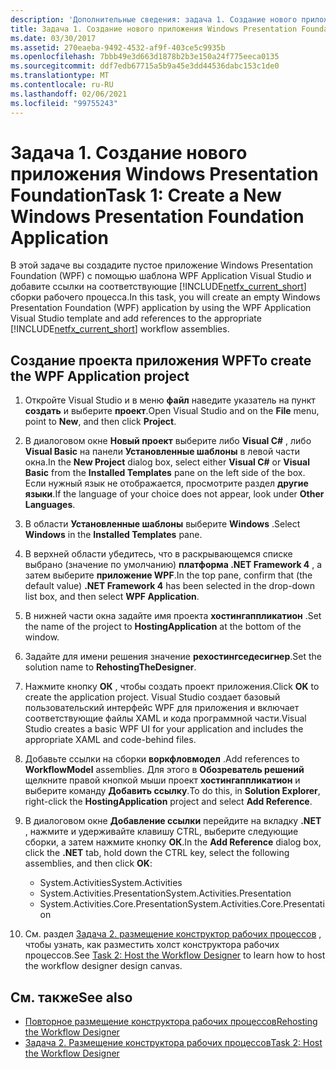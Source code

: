```yaml
---
description: 'Дополнительные сведения: задача 1. Создание нового приложения Windows Presentation Foundation'
title: Задача 1. Создание нового приложения Windows Presentation Foundation
ms.date: 03/30/2017
ms.assetid: 270eaeba-9492-4532-af9f-403ce5c9935b
ms.openlocfilehash: 7bbb49e3d663d1878b2b3e150a24f775eeca0135
ms.sourcegitcommit: ddf7edb67715a5b9a45e3dd44536dabc153c1de0
ms.translationtype: MT
ms.contentlocale: ru-RU
ms.lasthandoff: 02/06/2021
ms.locfileid: "99755243"
---
```

# <a name="task-1-create-a-new-windows-presentation-foundation-application"></a><span data-ttu-id="62a49-103">Задача 1. Создание нового приложения Windows Presentation Foundation</span><span class="sxs-lookup"><span data-stu-id="62a49-103">Task 1: Create a New Windows Presentation Foundation Application</span></span>

<span data-ttu-id="62a49-104">В этой задаче вы создадите пустое приложение Windows Presentation Foundation (WPF) с помощью шаблона WPF Application Visual Studio и добавите ссылки на соответствующие [!INCLUDE[netfx_current_short](../../../includes/netfx-current-short-md.md)] сборки рабочего процесса.</span><span class="sxs-lookup"><span data-stu-id="62a49-104">In this task, you will create an empty Windows Presentation Foundation (WPF) application by using the WPF Application Visual Studio template and add references to the appropriate [!INCLUDE[netfx_current_short](../../../includes/netfx-current-short-md.md)] workflow assemblies.</span></span>  
  
## <a name="to-create-the-wpf-application-project"></a><span data-ttu-id="62a49-105">Создание проекта приложения WPF</span><span class="sxs-lookup"><span data-stu-id="62a49-105">To create the WPF Application project</span></span>

1. <span data-ttu-id="62a49-106">Откройте Visual Studio и в меню **файл** наведите указатель на пункт **создать** и выберите **проект**.</span><span class="sxs-lookup"><span data-stu-id="62a49-106">Open Visual Studio and on the **File** menu, point to **New**, and then click **Project**.</span></span>

2. <span data-ttu-id="62a49-107">В диалоговом окне **Новый проект** выберите либо **Visual C#** , либо **Visual Basic** на панели **Установленные шаблоны** в левой части окна.</span><span class="sxs-lookup"><span data-stu-id="62a49-107">In the **New Project** dialog box, select either **Visual C#** or **Visual Basic** from the **Installed Templates** pane on the left side of the box.</span></span> <span data-ttu-id="62a49-108">Если нужный язык не отображается, просмотрите раздел **другие языки**.</span><span class="sxs-lookup"><span data-stu-id="62a49-108">If the language of your choice does not appear, look under **Other Languages**.</span></span>

3. <span data-ttu-id="62a49-109">В области **Установленные шаблоны** выберите **Windows** .</span><span class="sxs-lookup"><span data-stu-id="62a49-109">Select **Windows** in the **Installed Templates** pane.</span></span>

4. <span data-ttu-id="62a49-110">В верхней области убедитесь, что в раскрывающемся списке выбрано (значение по умолчанию) **платформа .NET Framework 4** , а затем выберите **приложение WPF**.</span><span class="sxs-lookup"><span data-stu-id="62a49-110">In the top pane, confirm that (the default value) **.NET Framework 4** has been selected in the drop-down list box, and then select **WPF Application**.</span></span>

5. <span data-ttu-id="62a49-111">В нижней части окна задайте имя проекта **хостингаппликатион** .</span><span class="sxs-lookup"><span data-stu-id="62a49-111">Set the name of the project to **HostingApplication** at the bottom of the window.</span></span>

6. <span data-ttu-id="62a49-112">Задайте для имени решения значение **рехостингседесигнер**.</span><span class="sxs-lookup"><span data-stu-id="62a49-112">Set the solution name to **RehostingTheDesigner**.</span></span>

7. <span data-ttu-id="62a49-113">Нажмите кнопку **ОК** , чтобы создать проект приложения.</span><span class="sxs-lookup"><span data-stu-id="62a49-113">Click **OK** to create the application project.</span></span> <span data-ttu-id="62a49-114">Visual Studio создает базовый пользовательский интерфейс WPF для приложения и включает соответствующие файлы XAML и кода программной части.</span><span class="sxs-lookup"><span data-stu-id="62a49-114">Visual Studio creates a basic WPF UI for your application and includes the appropriate XAML and code-behind files.</span></span>

8. <span data-ttu-id="62a49-115">Добавьте ссылки на сборки **воркфловмодел** .</span><span class="sxs-lookup"><span data-stu-id="62a49-115">Add references to **WorkflowModel** assemblies.</span></span> <span data-ttu-id="62a49-116">Для этого в **Обозреватель решений** щелкните правой кнопкой мыши проект **хостингаппликатион** и выберите команду **Добавить ссылку**.</span><span class="sxs-lookup"><span data-stu-id="62a49-116">To do this, in **Solution Explorer**, right-click the **HostingApplication** project and select **Add Reference**.</span></span>

9. <span data-ttu-id="62a49-117">В диалоговом окне **Добавление ссылки** перейдите на вкладку **.NET** , нажмите и удерживайте клавишу CTRL, выберите следующие сборки, а затем нажмите кнопку **ОК**.</span><span class="sxs-lookup"><span data-stu-id="62a49-117">In the **Add Reference** dialog box, click the **.NET** tab, hold down the CTRL key, select the following assemblies, and then click **OK**:</span></span>

    - <span data-ttu-id="62a49-118">System.Activities</span><span class="sxs-lookup"><span data-stu-id="62a49-118">System.Activities</span></span>
    - <span data-ttu-id="62a49-119">System.Activities.Presentation</span><span class="sxs-lookup"><span data-stu-id="62a49-119">System.Activities.Presentation</span></span>
    - <span data-ttu-id="62a49-120">System.Activities.Core.Presentation</span><span class="sxs-lookup"><span data-stu-id="62a49-120">System.Activities.Core.Presentation</span></span>

10. <span data-ttu-id="62a49-121">См. раздел [Задача 2. размещение конструктор рабочих процессов](task-2-host-the-workflow-designer.md) , чтобы узнать, как разместить холст конструктора рабочих процессов.</span><span class="sxs-lookup"><span data-stu-id="62a49-121">See [Task 2: Host the Workflow Designer](task-2-host-the-workflow-designer.md) to learn how to host the workflow designer design canvas.</span></span>

## <a name="see-also"></a><span data-ttu-id="62a49-122">См. также</span><span class="sxs-lookup"><span data-stu-id="62a49-122">See also</span></span>

- [<span data-ttu-id="62a49-123">Повторное размещение конструктора рабочих процессов</span><span class="sxs-lookup"><span data-stu-id="62a49-123">Rehosting the Workflow Designer</span></span>](rehosting-the-workflow-designer.md)
- [<span data-ttu-id="62a49-124">Задача 2. Размещение конструктора рабочих процессов</span><span class="sxs-lookup"><span data-stu-id="62a49-124">Task 2: Host the Workflow Designer</span></span>](task-2-host-the-workflow-designer.md)
